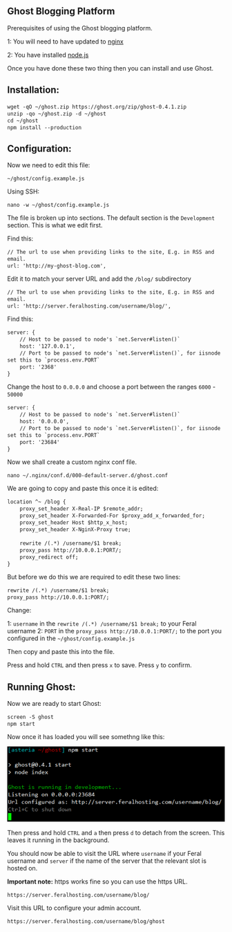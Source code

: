 
Ghost Blogging Platform
---

Prerequisites of using the Ghost blogging platform.

1: You will need to have updated to [nginx](https://www.feralhosting.com/faq/view?question=231)

2: You have installed [node.js](https://www.feralhosting.com/faq/view?question=199)

Once you have done these two thing then you can install and use Ghost.

Installation:
---

~~~
wget -qO ~/ghost.zip https://ghost.org/zip/ghost-0.4.1.zip
unzip -qo ~/ghost.zip -d ~/ghost
cd ~/ghost
npm install --production
~~~

Configuration:
---

Now we need to edit this file:

~~~
~/ghost/config.example.js
~~~

Using SSH:

~~~
nano -w ~/ghost/config.example.js
~~~

The file is broken up into sections. The default section is the `Development` section. This is what we edit first.

Find this:

~~~
// The url to use when providing links to the site, E.g. in RSS and email.
url: 'http://my-ghost-blog.com',
~~~

Edit it to match your server URL and add the `/blog/` subdirectory

~~~
// The url to use when providing links to the site, E.g. in RSS and email.
url: 'http://server.feralhosting.com/username/blog/',
~~~

Find this:

~~~
server: {
    // Host to be passed to node's `net.Server#listen()`
    host: '127.0.0.1',
    // Port to be passed to node's `net.Server#listen()`, for iisnode set this to `process.env.PORT`
    port: '2368'
}
~~~

Change the host to `0.0.0.0` and choose a port between the ranges `6000` - `50000`

~~~
server: {
    // Host to be passed to node's `net.Server#listen()`
    host: '0.0.0.0',
    // Port to be passed to node's `net.Server#listen()`, for iisnode set this to `process.env.PORT`
    port: '23684'
}
~~~

Now we shall create a custom nginx conf file.

~~~
nano ~/.nginx/conf.d/000-default-server.d/ghost.conf
~~~

We are going to copy and paste this once it is edited:

~~~
location ^~ /blog {
	proxy_set_header X-Real-IP $remote_addr;
	proxy_set_header X-Forwarded-For $proxy_add_x_forwarded_for;
	proxy_set_header Host $http_x_host;
	proxy_set_header X-NginX-Proxy true;

	rewrite /(.*) /username/$1 break;
	proxy_pass http://10.0.0.1:PORT/;
	proxy_redirect off;
}
~~~

But before we do this we are required to edit these two lines:

~~~
rewrite /(.*) /username/$1 break;
proxy_pass http://10.0.0.1:PORT/;
~~~

Change:

1: `username` in the `rewrite /(.*) /username/$1 break;` to your Feral username 
2: `PORT` in the `proxy_pass http://10.0.0.1:PORT/;` to the port you configured in the `~/ghost/config.example.js`

Then copy and paste this into the file.

Press and hold `CTRL` and then press `x` to save. Press `y` to confirm.

Running Ghost:
---


Now we are ready to start Ghost:

~~~
screen -S ghost
npm start
~~~

Now once it has loaded  you will see somethng like this:

![](1.png)

Then press and hold `CTRL` and `a` then press `d` to detach from the screen. This leaves it running in the background.

You should now be able to visit the URL where `username` if your Feral username and `server` if the name of the server that the relevant slot is hosted on.

**Important note:** https works fine so you can use the https URL.

~~~
https://server.feralhosting.com/username/blog/
~~~

Visit this URL to configure your admin account.

~~~
https://server.feralhosting.com/username/blog/ghost
~~~